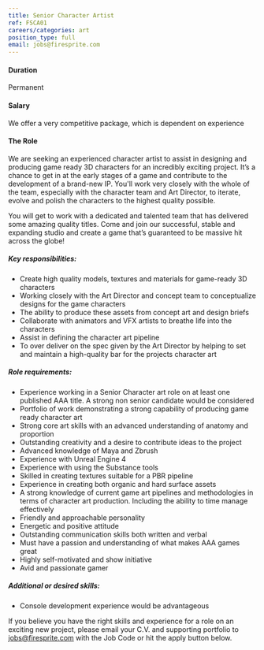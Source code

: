 ```yaml
---
title: Senior Character Artist
ref: FSCA01
careers/categories: art
position_type: full
email: jobs@firesprite.com
---
```

#### Duration

Permanent

#### Salary

We offer a very competitive package, which is dependent on experience

#### The Role

We are seeking an experienced character artist to assist in designing and producing game ready 3D characters for an incredibly exciting project. It’s a chance to get in at the early stages of a game and contribute to the development of a brand-new IP. You'll work very closely with the whole of the team, especially with the character team and Art Director, to iterate, evolve and polish the characters to the highest quality possible.

You will get to work with a dedicated and talented team that has delivered some amazing quality titles. Come and join our successful, stable and expanding studio and create a game that’s guaranteed to be massive hit across the globe!

##### **Key responsibilities:**

* Create high quality models, textures and materials for game-ready 3D characters
* Working closely with the Art Director and concept team to conceptualize designs for the game characters
* The ability to produce these assets from concept art and design briefs
* Collaborate with animators and VFX artists to breathe life into the characters
* Assist in defining the character art pipeline
* To over deliver on the spec given by the Art Director by helping to set and maintain a high-quality bar for the projects character art

##### **Role requirements:**

* Experience working in a Senior Character art role on at least one published AAA title. A strong non senior candidate would be considered
* Portfolio of work demonstrating a strong capability of producing game ready character art
* Strong core art skills with an advanced understanding of anatomy and proportion
* Outstanding creativity and a desire to contribute ideas to the project
* Advanced knowledge of Maya and Zbrush
* Experience with Unreal Engine 4
* Experience with using the Substance tools
* Skilled in creating textures suitable for a PBR pipeline
* Experience in creating both organic and hard surface assets
* A strong knowledge of current game art pipelines and methodologies in terms of character art production. Including the ability to time manage effectively
* Friendly and approachable personality
* Energetic and positive attitude
* Outstanding communication skills both written and verbal
* Must have a passion and understanding of what makes AAA games great
* Highly self-motivated and show initiative
* Avid and passionate gamer

##### **Additional or desired skills:**

* Console development experience would be advantageous

If you believe you have the right skills and experience for a role on an exciting new project, please email your C.V. and supporting portfolio to jobs@firesprite.com with the Job Code or hit the apply button below.
